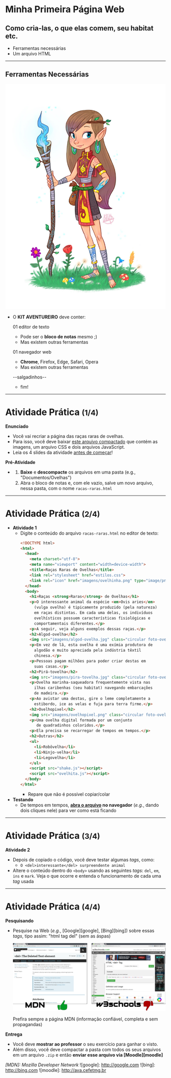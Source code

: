 <!-- {"layout": "section-header", "hash": "minha-primeira-pagina-web"} -->
# Minha Primeira Página Web
## Como cria-las, o que elas comem, seu habitat etc.

- Ferramentas necessárias
- Um arquivo HTML
<!-- {ul:.content} -->

---
<!-- {"layout": "tall-figure-right"} -->
## Ferramentas Necessárias

![](../../../images/kit-aventureiro.jpg)
- O **KIT AVENTUREIRO** deve conter:

  01 editor de texto <!-- {dl:.width-50.bulleted-dt} -->
    - Pode ser o **bloco de notas** mesmo ;)
    - Mas existem outras ferramentas

  01 navegador web
    - **Chrome**, Firefox, Edge, Safari, Opera
    - Mas existem outras ferramentas

  --salgadinhos--
    - fim!

---
# Atividade Prática <small>(1/4)</small>

**Enunciado**
  - Você vai recriar a página das raças raras de ovelhas.
  - Para isso, você deve baixar [este arquivo compactado][codigo-seminal-ovelhas]
    que contém as imagens, um arquivo CSS e dois arquivos JavaScript.
  - Leia os 4 slides da atividade <u>antes de começar</u>!

**Pré-Atividade**
  - 1. **Baixe** e **descompacte** os arquivos em uma pasta (e.g.,
       "Documentos/Ovelhas")
    1. Abra o bloco de notas e, com ele vazio,
       salve um novo arquivo, nessa pasta, com o nome `racas-raras.html`

[codigo-seminal-ovelhas]: https://github.com/fegemo/cefet-web-ovelhas/archive/exercicio.zip

---
<!-- {"preventSelection": "pre > code", "elementStyles": {"pre": "height: 160px"} } -->
# Atividade Prática <small>(2/4)</small>

- **Atividade 1**
  - Digite o conteúdo do arquivo `racas-raras.html` no editor de texto: <!-- {.compact-code} -->
    ```html
    <!DOCTYPE html>
    <html>
      <head>
        <meta charset="utf-8">
        <meta name="viewport" content="width=device-width">
        <title>Raças Raras de Ovelhas</title>
        <link rel="stylesheet" href="estilos.css">
        <link rel="icon" href="imagens/ovelhinha.png" type="image/png">
      </head>
      <body>
        <h1>Raças <strong>Raras</strong> de Ovelhas</h1>
        <p>O interessante animal da espécie <em>Ovis aries</em>
          (vulga ovelha) é tipicamente produzido (pela natureza)
          em raças distintas. Em cada uma delas, os indivíduos
          ovelhísticos possuem características fisiológicas e
          comportamentais diferentes.</p>
        <p>A seguir, veja alguns exemplos dessas raças.</p>
        <h2>Algod-ovelha</h2>
        <img src="imagens/algod-ovelha.jpg" class="circular foto-ovelha">
        <p>Em vez de lã, esta ovelha é uma exímia produtora de
          algodão e muito apreciada pela indústria têxtil
          chinesa.</p>
        <p>Pessoas pagam milhões para poder criar destas em
          suas casas.</p>
        <h2>Pirá-tovelha</h2>
        <img src="imagens/pira-tovelha.jpg" class="circular foto-ovelha">
        <p>Ovelha marinha-saqueadora frequentemente vista nas
          ilhas caribenhas (seu habitat) navegando embarcações
          de madeira.</p>
        <p>Ao avistar uma destas, gire o leme completamente a
          estibordo, ice as velas e fuja para terra firme.</p>
        <h2>Ovelhopixel</h2>
        <img src="imagens/ovelhopixel.png" class="circular foto-ovelha">
        <p>Uma ovelha digital formada por um conjunto
           de quadradinhos coloridos.</p>
        <p>Ela precisa se recarregar de tempos em tempos.</p>
        <h2>Outras</h2>
        <ul>
          <li>Robôvelha</li>
          <li>Ninjo-velha</li>
          <li>Legovelha</li>
        </ul>
        <script src="shake.js"></script>
        <script src="ovelhita.js"></script>
      </body>
    </html>
    ```
    - Repare que não é possível copiar/colar
- **Testando**
  - De tempos em tempos, **<u>abra o arquivo</u> no navegador** (_e.g._,
    dando dois cliques nele) para ver como está ficando

---
# Atividade Prática <small>(3/4)</small>

**Atividade 2**
  - Depois de copiado o código, você deve testar algumas _tags_, como:
    - `O <del>interessante</del> surpreendente animal`
  - Altere o conteúdo dentro do `<body>` usando as seguintes _tags_: `del`,
    `em`, `ins` e `mark`. Veja o que ocorre e entenda o funcionamento de
    cada uma _tag_ usada

---
# Atividade Prática <small>(4/4)</small>

**Pesquisando**
  - Pesquise na Web (_e.g._, [Google][google], [Bing][bing]) sobre essas _tags_,
    tipo assim: "html tag del" (sem as áspas)

    ![](../../../images/documentation-alternatives.png) <!-- {.push-right style="height: 125px"} -->

      Prefira sempre a página MDN (informação confiável, completa e sem propagandas)

**Entrega**
  - Você deve **mostrar ao professor** o seu exercício para ganhar o visto.
  - Além disso, você deve compactar a pasta com todos os seus arquivos em
    um arquivo `.zip` e então **enviar esse arquivo via [Moodle][moodle]**

*[MDN]: Mozilla Developer Network*
![google]: http://google.com
![bing]: http://bing.com
![moodle]: http://ava.cefetmg.br
